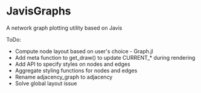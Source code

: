 # JavisGraphs
A network graph plotting utility based on Javis

ToDo:

* Compute node layout based on user's choice - Graph.jl
* Add meta function to get_draw() to update CURRENT_* during rendering
* Add API to specify styles on nodes and edges
* Aggregate styling functions for nodes and edges
* Rename adjacency_graph to adjacency
* Solve global layout issue